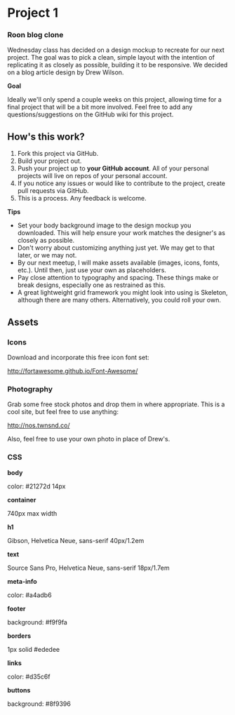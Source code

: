 # Project 1
### Roon blog clone

Wednesday class has decided on a design mockup to recreate for our next project. The goal was to pick a clean, simple layout with the intention of replicating it as closely as possible, building it to be responsive. We decided on a blog article design by Drew Wilson.

**Goal**

Ideally we'll only spend a couple weeks on this project, allowing time for a final project that will be a bit more involved. Feel free to add any questions/suggestions on the GitHub wiki for this project.

## How's this work?

1. Fork this project via GitHub.
2. Build your project out.
3. Push your project up to **your GitHub account**. All of your personal projects will live on repos of your personal account.
4. If you notice any issues or would like to contribute to the project, create pull requests via GitHub.
5. This is a process. Any feedback is welcome.

**Tips**

- Set your body background image to the design mockup you downloaded. This will help ensure your work matches the designer's as closely as possible.
- Don't worry about customizing anything just yet. We may get to that later, or we may not.
- By our next meetup, I will make assets available (images, icons, fonts, etc.). Until then, just use your own as placeholders.
- Pay close attention to typography and spacing. These things make or break designs, especially one as restrained as this.
- A great lightweight grid framework you might look into using is Skeleton, although there are many others. Alternatively, you could roll your own.

## Assets

### Icons

Download and incorporate this free icon font set: 

http://fortawesome.github.io/Font-Awesome/

### Photography

Grab some free stock photos and drop them in where appropriate. This is a cool site, but feel free to use anything: 

http://nos.twnsnd.co/

Also, feel free to use your own photo in place of Drew's.

### CSS

**body**

color: #21272d
14px

**container**

740px max width

**h1**

Gibson, Helvetica Neue, sans-serif
40px/1.2em

**text**

Source Sans Pro, Helvetica Neue, sans-serif
18px/1.7em

**meta-info**

color: #a4adb6

**footer**

background: #f9f9fa

**borders**

1px solid #ededee

**links**

color: #d35c6f

**buttons**

background: #8f9396

